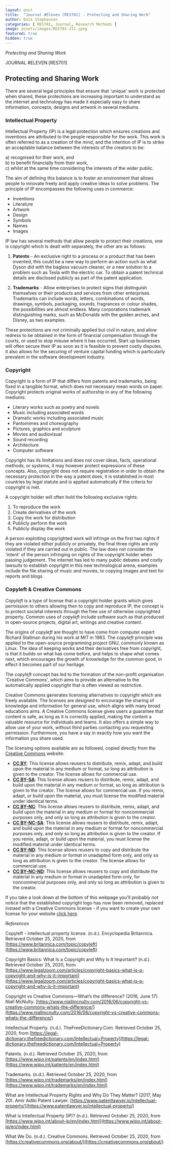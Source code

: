 ```yaml
---
layout: post
title:  "Journal #Eleven [RES701] - Protecting and Sharing Work" 
author: Dale Stephenson
categories: [ RES701, Journal, Research Methods ]
image: assets/images/RES701-J11.jpeg
featured: true
hidden: true
---
```

<i>Protecting and Sharing Work</i>

JOURNAL #ELEVEN [RES701]

<h2>Protecting and Sharing Work</h2>

There are several legal principles that ensure that 'unique' work is protected when shared, these protections are increasing important to understand as the internet and technology has made it especially easy to share information, concepts, designs and artwork in several mediums. 

<h3>Intellectual Property</h3>

Intellectual Property (IP) is a legal protection which ensures creations and inventions are attributed to the people responsible for the work. This work is often referred to as a creation of the mind, and the intention of IP is to strike an acceptable balance between the interests of the creators to be:

a) recognised for their work, and <br>
b) to benefit financially from their work, <br>
c) whilst at the same time considering the interests of the wider public. 

The aim of defining this balance is to foster an environment that allows people to innovate freely and apply creative ideas to solve problems. The principle of IP encompasses the following uses in commerce:

- Inventions 
- Literature
- Artwork
- Design
- Symbols
- Names
- Images

IP law has several methods that allow people to protect their creations, one is copyright which Is dealt with separately, the other are as follows:

1. <b>Patents</b> - An exclusive right to a process or a product that has been invented, this could be a new way to perform an action such as what Dyson did with the bagless vacuum cleaner, or a new solution to a problem such as Tesla with the electric car. To obtain a patent technical details are disclosed publicly as part of the patent application.

2. <b>Trademarks</b> - Allow enterprises to protect signs that distinguish themselves or their products and services from other enterprises. Trademarks can include words, letters, combinations of words, drawings, symbols, packaging, sounds, fragrances or colour shades, the possibilities are almost endless. Many corporations trademark distinguishing marks, such as McDonalds with the golden arches, and Disney, as two examples. 

These protections are not criminally applied but civil in nature, and allow redress to be obtained in the form of financial compensation through the courts, or used to stop misuse where it has occurred. Start up businesses will often secure their IP as soon as it is feasible to prevent costly disputes, it also allows for the securing of venture capital funding which is particularly prevalent in the software development industry.

<h3>Copyright</h3>

Copyright is a form of IP that differs from patents and trademarks, being fixed in a tangible format, which does not necessary mean words on paper. Copyright protects original works of authorship in any of the following mediums:

- Literary works such as poetry and novels 
- Music including associated words
- Dramatic works including associated music
- Pantomimes and choreography
- Pictures, graphics and sculpture	
- Movies and audiovisual
- Sound recording
- Architecture 
- Computer software

Copyright has its limitations and does not cover ideas, facts, operational methods, or systems, it may however protect expressions of these concepts. Also, copyright does not require registration in order to obtain the necessary protection in the way a patent does, it is established in most countries by legal statute and is applied automatically if the criteria for copyright is met.

A copyright holder will often hold the following exclusive rights:

1. To reproduce the work 
2. Create derivatives of the work
3. Copy the work for distribution
4. Publicly perform the work 
5. Publicly display the work

A person exploiting copyrighted work will infringe on the first two rights if they are violated either publicly or privately, the final three rights are only violated if they are carried out in public. The law does not consider the 'intent' of the person infringing on rights of the copyright holder when passing judgement. The internet has led to many public debates and costly lawsuits to establish copyright in this new technological arena, examples include the file sharing of music and movies, to copying images and text for reports and blogs. 

<h3>Copyleft & Creative Commons</h3>

<i>Copyleft</i> is a type of license that a copyright holder grants which gives permission to others allowing then to copy and reproduce IP, the concept is to protect societal interests through the free use of otherwise copyrighted property. Common uses of <i>copyleft</i> include software such as that produced in open-source projects, digital art, writings and creative content. 

The origins of <i>copyleft</i> are thought to have come from computer expert Richard Stallman during his work at MIT in 1983. The <i>copyleft</i> principle was applied to the open-source programming project GNU, commonly known as Linux. The idea of keeping works and their derivatives free from copyright, is that it builds on what has come before, and helps to shape what comes next, which encourages the growth of knowledge for the common good, in effect it becomes part of our heritage.

The <i>copyleft</i> concept has led to the formation of the non-profit organisation 'Creative Commons', which aims to provide an alternative to the automatically applied copyright that is often viewed as restrictive.

Creative Commons generates licensing alternatives to copyright which are freely available. The licenses are designed to encourage the sharing of knowledge and information for general use, which aligns with many broad educations aims. A Creative Commons license gives users a guarantee that content is safe, as long as it is correctly applied, making the content a valuable resource for individuals and teams. It also offers a simple way to allow use of your work, without third parties contacting you requesting permission. Furthermore, you have a say in exactly how you want the information you share used. 

The licensing options available are as followed, copied directly from the [Creative Commons](https://creativecommons.org/about/cclicenses/) website:

- <b><u>CC BY</u></b>: This license allows reusers to distribute, remix, adapt, and build upon the material in any medium or format, so long as attribution is given to the creator. The license allows for commercial use.
- <b><u>CC BY-SA</u></b>: This license allows reusers to distribute, remix, adapt, and build upon the material in any medium or format, so long as attribution is given to the creator. The license allows for commercial use. If you remix, adapt, or build upon the material, you must license the modified material under identical terms.
- <b><u>CC BY-NC</u></b>: This license allows reusers to distribute, remix, adapt, and build upon the material in any medium or format for noncommercial purposes only, and only so long as attribution is given to the creator. 
- <b><u>CC BY-NC-SA</u></b>: This license allows reusers to distribute, remix, adapt, and build upon the material in any medium or format for noncommercial purposes only, and only so long as attribution is given to the creator. If you remix, adapt, or build upon the material, you must license the modified material under identical terms. 
- <b><u>CC BY-ND</u></b>: This license allows reusers to copy and distribute the material in any medium or format in unadapted form only, and only so long as attribution is given to the creator. The license allows for commercial use.
- <b><u>CC BY-NC-ND</u></b>: This license allows reusers to copy and distribute the material in any medium or format in unadapted form only, for noncommercial purposes only, and only so long as attribution is given to the creator. 

If you take a look down at the bottom of this webpage you'll probably <i>not</i> notice that the established copyright logo has now been removed, replaced instaed with a Creative Commons license - if you want to create your own license for your website [click here](https://creativecommons.org/share-your-work/).

<i>References</i>

Copyleft - intellectual property license. (n.d.). Encyclopedia Britannica. Retrieved October 25, 2020, from [https://www.britannica.com/topic/copyleft](https://www.britannica.com/topic/copyleft)

Copyright Basics: What Is a Copyright and Why Is It Important? (n.d.). Retrieved October 25, 2020, from [https://www.legalzoom.com/articles/copyright-basics-what-is-a-copyright-and-why-is-it-important](https://www.legalzoom.com/articles/copyright-basics-what-is-a-copyright-and-why-is-it-important)

Copyright vs Creative Commons—What’s the difference? (2016, June 17). Niall McNulty. [https://www.niallmcnulty.com/2016/06/copyright-vs-creative-commons-whats-the-difference/](https://www.niallmcnulty.com/2016/06/copyright-vs-creative-commons-whats-the-difference/)

Intellectual Property. (n.d.). TheFreeDictionary.Com. Retrieved October 25, 2020, from [https://legal-dictionary.thefreedictionary.com/Intellectual+Property](https://legal-dictionary.thefreedictionary.com/Intellectual+Property)

Patents. (n.d.). Retrieved October 25, 2020, from [https://www.wipo.int/patents/en/index.html](https://www.wipo.int/patents/en/index.html)

Trademarks. (n.d.). Retrieved October 25, 2020, from [https://www.wipo.int/trademarks/en/index.html](https://www.wipo.int/trademarks/en/index.html)

What are Intellectual Property Rights and Why Do They Matter? (2017, May 20). Amir Adibi Patent Lawyer. [https://www.patentlawyer.io/intellectual-property/](https://www.patentlawyer.io/intellectual-property/)

What is Intellectual Property (IP)? (n.d.). Retrieved October 25, 2020, from [https://www.wipo.int/about-ip/en/index.html](https://www.wipo.int/about-ip/en/index.html)

What We Do. (n.d.). Creative Commons. Retrieved October 25, 2020, from [https://creativecommons.org/about/](https://creativecommons.org/about/)



